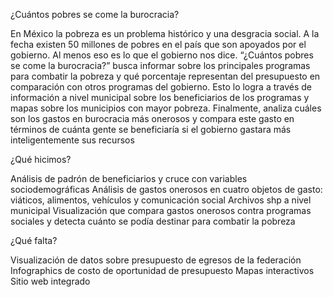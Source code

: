 ¿Cuántos pobres se come la burocracia?

En México la pobreza es un problema histórico y una desgracia social. A la fecha existen 50 millones de pobres en el país que son apoyados por el gobierno. Al menos eso es lo que el gobierno nos dice. “¿Cuántos pobres se come la burocracia?” busca informar sobre los principales programas para combatir la pobreza y qué porcentaje representan del presupuesto en comparación con otros programas del gobierno. Esto lo logra a través de información a nivel municipal sobre los beneficiarios de los programas y mapas sobre los municipios con mayor pobreza. Finalmente, analiza cuáles son los gastos en burocracia más onerosos y compara este gasto en términos de cuánta gente se beneficiaría si el gobierno gastara más inteligentemente sus recursos

¿Qué hicimos?

Análisis de padrón de beneficiarios y cruce con variables sociodemográficas
Análisis de gastos onerosos en cuatro objetos de gasto: viáticos, alimentos, vehículos y comunicación social 
Archivos shp a nivel municipal 
Visualización que compara gastos onerosos contra programas sociales y detecta cuánto se podía destinar para combatir la pobreza 

¿Qué falta? 

Visualización de datos sobre presupuesto de egresos de la federación 
Infographics de costo de oportunidad de presupuesto 
Mapas interactivos 
Sitio web integrado 

